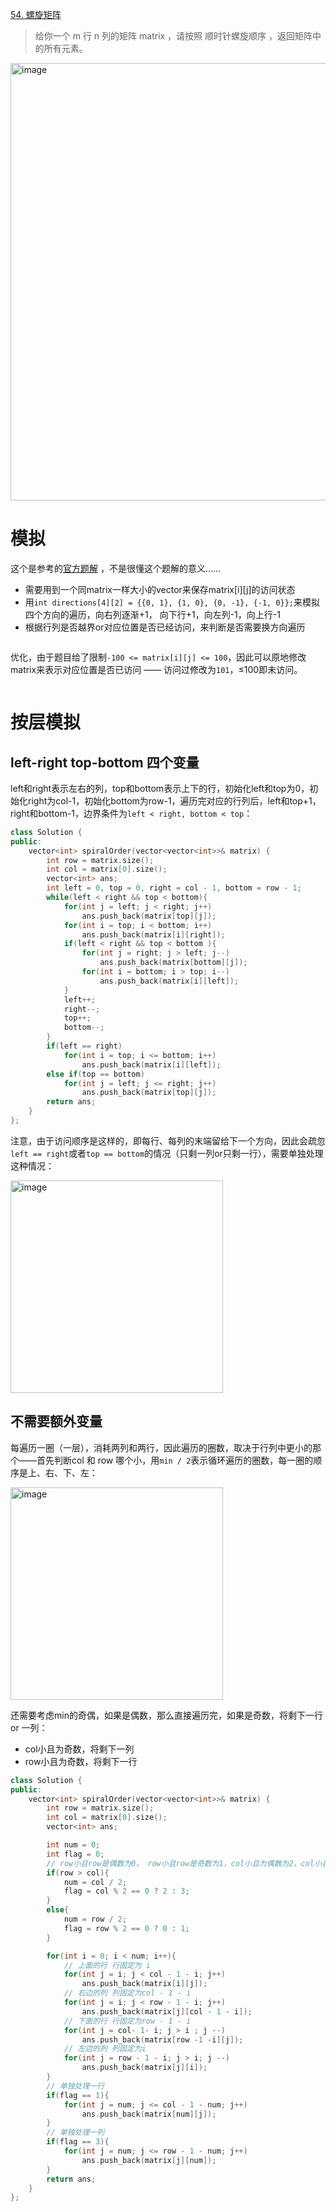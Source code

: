 [54. 螺旋矩阵](https://leetcode.cn/problems/spiral-matrix/description/?envType=study-plan-v2&envId=top-interview-150)
> 给你一个 m 行 n 列的矩阵 matrix ，请按照 顺时针螺旋顺序 ，返回矩阵中的所有元素。
<img width="700"  alt="image" src="https://github.com/user-attachments/assets/c1aed98e-4c3f-45ba-8eff-42ce4618aff8" />

# 模拟
这个是参考的[官方题解](https://leetcode.cn/problems/spiral-matrix/solutions/275393/luo-xuan-ju-zhen-by-leetcode-solution/?envType=study-plan-v2&envId=top-interview-150) ，不是很懂这个题解的意义…… 
+ 需要用到一个同matrix一样大小的vector来保存matrix[i][j]的访问状态
+ 用`int directions[4][2] = {{0, 1}, {1, 0}, {0, -1}, {-1, 0}};`来模拟四个方向的遍历，向右列逐渐+1， 向下行+1，向左列-1，向上行-1
+ 根据行列是否越界or对应位置是否已经访问，来判断是否需要换方向遍历

```cpp


```

优化，由于题目给了限制`-100 <= matrix[i][j] <= 100`，因此可以原地修改matrix来表示对应位置是否已访问 —— 访问过修改为`101`，≤100即未访问。
```cpp


```



# 按层模拟
## left-right top-bottom 四个变量
left和right表示左右的列，top和bottom表示上下的行，初始化left和top为0，初始化right为col-1，初始化bottom为row-1，遍历完对应的行列后，left和top+1，right和bottom-1，边界条件为`left < right, bottom < top`：

```cpp
class Solution {
public:
    vector<int> spiralOrder(vector<vector<int>>& matrix) {
        int row = matrix.size();
        int col = matrix[0].size();
        vector<int> ans;
        int left = 0, top = 0, right = col - 1, bottom = row - 1;
        while(left < right && top < bottom){
            for(int j = left; j < right; j++)
                ans.push_back(matrix[top][j]);
            for(int i = top; i < bottom; i++)
                ans.push_back(matrix[i][right]);
            if(left < right && top < bottom ){
                for(int j = right; j > left; j--)
                    ans.push_back(matrix[bottom][j]);
                for(int i = bottom; i > top; i--)
                    ans.push_back(matrix[i][left]);           
            }
            left++;
            right--;
            top++;
            bottom--;
        }
        if(left == right)
            for(int i = top; i <= bottom; i++)
                ans.push_back(matrix[i][left]);
        else if(top == bottom)
            for(int j = left; j <= right; j++)
                ans.push_back(matrix[top][j]);
        return ans;
    }
};
```
注意，由于访问顺序是这样的，即每行、每列的末端留给下一个方向，因此会疏忽`left == right`或者`top == bottom`的情况（只剩一列or只剩一行），需要单独处理这种情况：

<img width="340" alt="image" src="https://github.com/user-attachments/assets/9fdb70cb-fced-4c2d-b534-625785d7b929" />

## 不需要额外变量
每遍历一圈（一层），消耗两列和两行，因此遍历的圈数，取决于行列中更小的那个——首先判断col 和 row 哪个小，用`min / 2`表示循环遍历的圈数，每一圈的顺序是上、右、下、左：

<img width="340" alt="image" src="https://github.com/user-attachments/assets/9fdb70cb-fced-4c2d-b534-625785d7b929" />

还需要考虑min的奇偶，如果是偶数，那么直接遍历完，如果是奇数，将剩下一行 or 一列：
+ col小且为奇数，将剩下一列
+ row小且为奇数，将剩下一行

```cpp
class Solution {
public:
    vector<int> spiralOrder(vector<vector<int>>& matrix) {
        int row = matrix.size();
        int col = matrix[0].size(); 
        vector<int> ans;

        int num = 0; 
        int flag = 0; 
        // row小且row是偶数为0， row小且row是奇数为1，col小且为偶数为2，col小且为奇数为3
        if(row > col){
            num = col / 2;
            flag = col % 2 == 0 ? 2 : 3;
        }
        else{
            num = row / 2;
            flag = row % 2 == 0 ? 0 : 1;
        }

        for(int i = 0; i < num; i++){
            // 上面的行 行固定为 i 
            for(int j = i; j < col - 1 - i; j++)
                ans.push_back(matrix[i][j]);
            // 右边的列 列固定为col - 1 - i
            for(int j = i; j < row - 1 - i; j++)
                ans.push_back(matrix[j][col - 1 - i]);
            // 下面的行 行固定为row - 1 - i
            for(int j = col- 1- i; j > i ; j --)
                ans.push_back(matrix[row -1 -i][j]);
            // 左边的列 列固定为i
            for(int j = row - 1 - i; j > i; j --)
                ans.push_back(matrix[j][i]);
        }
        // 单独处理一行
        if(flag == 1){
            for(int j = num; j <= col - 1 - num; j++)
                ans.push_back(matrix[num][j]);
        }
        // 单独处理一列
        if(flag == 3){
            for(int j = num; j <= row - 1 - num; j++)
                ans.push_back(matrix[j][num]);
        }
        return ans;
    }
};
```
